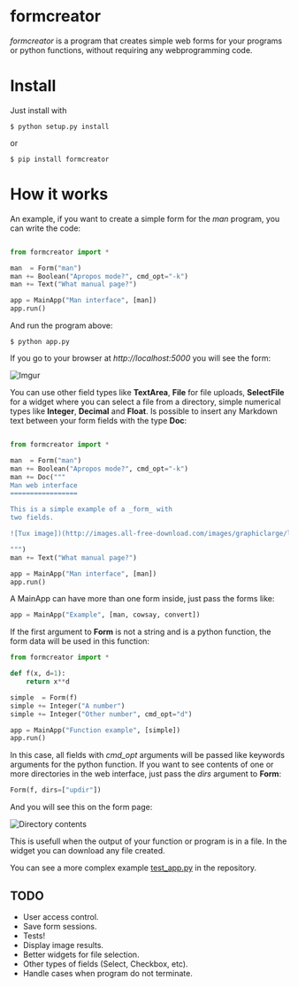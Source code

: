 formcreator
===========

_formcreator_ is a program that creates simple web forms for
your programs or python functions, without requiring any 
webprogramming code.

Install
===========

Just install with

```
$ python setup.py install
```
 
or

```
$ pip install formcreator
```

How it works
============

An example, if you want to create a simple form for
the _man_ program, you can write the code:

```python

from formcreator import *

man  = Form("man")
man += Boolean("Apropos mode?", cmd_opt="-k")
man += Text("What manual page?")

app = MainApp("Man interface", [man])
app.run()
```

And run the program above:

```
$ python app.py
```

If you go to your browser at _http://localhost:5000_ you will
see the form:

![Imgur](http://i.imgur.com/CT6lZQp.png)

You can use other field types like __TextArea__, __File__ for file uploads, 
__SelectFile__ for a widget where you can select a file from a directory,
simple numerical types like __Integer__, __Decimal__ and __Float__. Is possible
to insert any Markdown text between your form fields with the type __Doc__:

```python

from formcreator import *

man  = Form("man")
man += Boolean("Apropos mode?", cmd_opt="-k")
man += Doc("""
Man web interface
=================

This is a simple example of a _form_ with
two fields. 

![Tux image])(http://images.all-free-download.com/images/graphiclarge/linux_tux_1_107532.jpg)

""")
man += Text("What manual page?")

app = MainApp("Man interface", [man])
app.run()
```

A MainApp can have more than one form inside, just pass the forms like:

```python
app = MainApp("Example", [man, cowsay, convert])
```

If the first argument to __Form__ is not a string and is a python function,
the form data will be used in this function:

```python
from formcreator import *

def f(x, d=1):
	return x**d

simple  = Form(f)
simple += Integer("A number")
simple += Integer("Other number", cmd_opt="d")

app = MainApp("Function example", [simple])
app.run()
```

In this case, all fields with _cmd_opt_ arguments will be passed
like keywords arguments for the python function.
If you want to see contents of one or more directories in the web interface, 
just pass the _dirs_ argument to __Form__:

```python
Form(f, dirs=["updir"])
```

And you will see this on the form page:

![Directory contents](http://i.imgur.com/KkPrU6d.png)

This is usefull when the output of your function or program is in a file. In the 
widget you can download any file created.

You can see a more complex example [test_app.py](https://github.com/aivuk/formcreator/blob/master/test_app.py) in the repository.

TODO
-----

* User access control.
* Save form sessions.
* Tests!
* Display image results.
* Better widgets for file selection.
* Other types of fields (Select, Checkbox, etc).
* Handle cases when program do not terminate. 
